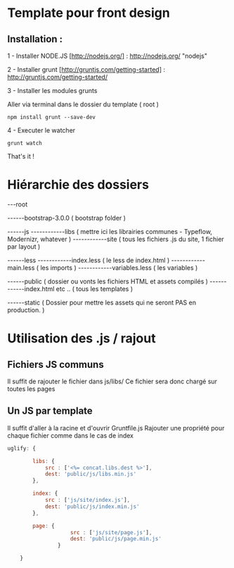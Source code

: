 # Template pour front design

## Installation :

1 - Installer NODE.JS
[http://nodejs.org/] : http://nodejs.org/ "nodejs"

2 - Installer grunt
[http://gruntjs.com/getting-started] : http://gruntjs.com/getting-started/


3 - Installer les modules grunts

Aller via terminal dans le dossier du template ( root )
```shell
npm install grunt --save-dev
```

4 - Executer le watcher
```shell
grunt watch
```

That's it !


# Hiérarchie des dossiers


---root

------bootstrap-3.0.0 ( bootstrap folder )

------js
------------libs ( mettre ici les librairies communes - Typeflow, Modernizr, whatever )
------------site ( tous les fichiers .js du site, 1 fichier par layout )

------less
------------index.less ( le less de index.html )
------------main.less ( les imports )
------------variables.less ( les variables )

------public ( dossier ou vonts les fichiers HTML et assets compilés )
------------index.html etc .. ( tous les templates )


------static ( Dossier pour mettre les assets qui ne seront PAS en production. )


# Utilisation des .js / rajout

## Fichiers JS communs

Il suffit de rajouter le fichier dans js/libs/
Ce fichier sera donc chargé sur toutes les pages


## Un JS par template

Il suffit d'aller à la racine et d'ouvrir Gruntfile.js
Rajouter une propriété pour chaque fichier comme dans le cas de index


```js
uglify: {

        libs: {
            src : ['<%= concat.libs.dest %>'],
            dest: 'public/js/libs.min.js'
        },

        index: {
            src : ['js/site/index.js'],
            dest: 'public/js/index.min.js'
        },

        page: {
                    src : ['js/site/page.js'],
                    dest: 'public/js/page.min.js'
                }

    }
```
